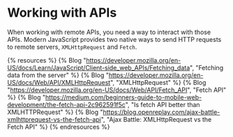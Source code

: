 # Working with APIs

When working with remote APIs, you need a way to interact with those APIs. Modern JavaScript provides two native ways to send HTTP requests to remote servers, `XMLHttpRequest` and `Fetch`.

{% resources %}
  {% Blog "https://developer.mozilla.org/en-US/docs/Learn/JavaScript/Client-side_web_APIs/Fetching_data", "Fetching data from the server" %}
  {% Blog "https://developer.mozilla.org/en-US/docs/Web/API/XMLHttpRequest", "XMLHttpRequest" %}
  {% Blog "https://developer.mozilla.org/en-US/docs/Web/API/Fetch_API", "Fetch API" %}
  {% Blog "https://medium.com/beginners-guide-to-mobile-web-development/the-fetch-api-2c962591f5c", "Is fetch API better than XMLHTTPRequest" %}
  {% Blog "https://blog.openreplay.com/ajax-battle-xmlhttprequest-vs-the-fetch-api", "Ajax Battle: XMLHttpRequest vs the Fetch API" %}
{% endresources %}